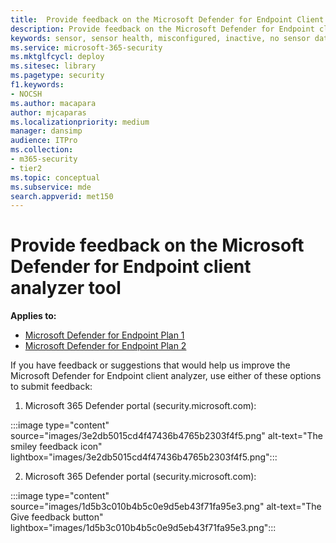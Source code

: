 ```yaml
---
title:  Provide feedback on the Microsoft Defender for Endpoint Client Analyzer tool
description: Provide feedback on the Microsoft Defender for Endpoint client analyzer tool
keywords: sensor, sensor health, misconfigured, inactive, no sensor data, sensor data, impaired communications, communication
ms.service: microsoft-365-security
ms.mktglfcycl: deploy
ms.sitesec: library
ms.pagetype: security
f1.keywords:
- NOCSH
ms.author: macapara
author: mjcaparas
ms.localizationpriority: medium
manager: dansimp
audience: ITPro
ms.collection: 
- m365-security
- tier2
ms.topic: conceptual
ms.subservice: mde
search.appverid: met150
---
```


# Provide feedback on the Microsoft Defender for Endpoint client analyzer tool

**Applies to:**
- [Microsoft Defender for Endpoint Plan 1](https://go.microsoft.com/fwlink/?linkid=2154037)
- [Microsoft Defender for Endpoint Plan 2](https://go.microsoft.com/fwlink/?linkid=2154037)

If you have feedback or suggestions that would help us improve the Microsoft Defender for Endpoint client analyzer, use either of these options to submit feedback:

1. Microsoft 365 Defender portal (security.microsoft.com):

:::image type="content" source="images/3e2db5015cd4f47436b4765b2303f4f5.png" alt-text="The smiley feedback icon" lightbox="images/3e2db5015cd4f47436b4765b2303f4f5.png":::

2. Microsoft 365 Defender portal (security.microsoft.com):

:::image type="content" source="images/1d5b3c010b4b5c0e9d5eb43f71fa95e3.png" alt-text="The Give feedback button" lightbox="images/1d5b3c010b4b5c0e9d5eb43f71fa95e3.png":::

